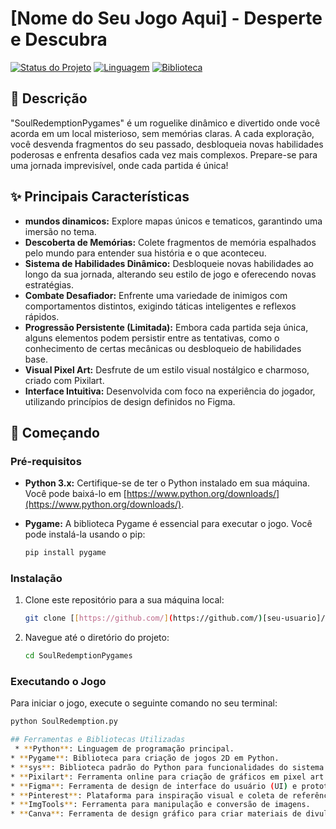 # [Nome do Seu Jogo Aqui] - Desperte e Descubra

[![Status do Projeto](https://img.shields.io/badge/Status-Em%20Desenvolvimento-yellow)](https://github.com/[seu-usuario]/[seu-repositorio]/projects/)
[![Linguagem](https://img.shields.io/badge/Linguagem-Python-blue)](https://www.python.org/)
[![Biblioteca](https://img.shields.io/badge/Biblioteca-Pygame-brightgreen)](https://www.pygame.org/)

## 📜 Descrição

"SoulRedemptionPygames" é um roguelike dinâmico e divertido onde você acorda em um local misterioso, sem memórias claras. A cada exploração, você desvenda fragmentos do seu passado, desbloqueia novas habilidades poderosas e enfrenta desafios cada vez mais complexos. Prepare-se para uma jornada imprevisível, onde cada partida é única!

## ✨ Principais Características

* **mundos dinamicos:** Explore mapas únicos e tematicos, garantindo uma imersão no tema.
* **Descoberta de Memórias:** Colete fragmentos de memória espalhados pelo mundo para entender sua história e o que aconteceu.
* **Sistema de Habilidades Dinâmico:** Desbloqueie novas habilidades ao longo da sua jornada, alterando seu estilo de jogo e oferecendo novas estratégias.
* **Combate Desafiador:** Enfrente uma variedade de inimigos com comportamentos distintos, exigindo táticas inteligentes e reflexos rápidos.
* **Progressão Persistente (Limitada):** Embora cada partida seja única, alguns elementos podem persistir entre as tentativas, como o conhecimento de certas mecânicas ou desbloqueio de habilidades base.
* **Visual Pixel Art:** Desfrute de um estilo visual nostálgico e charmoso, criado com Pixilart.
* **Interface Intuitiva:** Desenvolvida com foco na experiência do jogador, utilizando princípios de design definidos no Figma.

## 🚀 Começando

### Pré-requisitos

* **Python 3.x:** Certifique-se de ter o Python instalado em sua máquina. Você pode baixá-lo em [https://www.python.org/downloads/](https://www.python.org/downloads/).
* **Pygame:** A biblioteca Pygame é essencial para executar o jogo. Você pode instalá-la usando o pip:

    ```bash
    pip install pygame
    ```

### Instalação

1.  Clone este repositório para a sua máquina local:

    ```bash
    git clone [[https://github.com/](https://github.com/)[seu-usuario]/[seu-repositorio].git](https://github.com/Dronato/SoulRedemptionPygames.git)
    ```

2.  Navegue até o diretório do projeto:

    ```bash
    cd SoulRedemptionPygames
    ```

### Executando o Jogo

Para iniciar o jogo, execute o seguinte comando no seu terminal:

```bash
python SoulRedemption.py

## Ferramentas e Bibliotecas Utilizadas
 * **Python**: Linguagem de programação principal.
* **Pygame**: Biblioteca para criação de jogos 2D em Python.
* **sys**: Biblioteca padrão do Python para funcionalidades do sistema.
* **Pixilart*: Ferramenta online para criação de gráficos em pixel art.
* **Figma**: Ferramenta de design de interface do usuário (UI) e prototipagem.
* **Pinterest**: Plataforma para inspiração visual e coleta de referências.
* **ImgTools**: Ferramenta para manipulação e conversão de imagens.
* **Canva**: Ferramenta de design gráfico para criar materiais de divulgação e outros recursos visuais.
